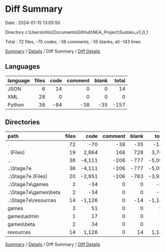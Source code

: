 # Diff Summary

Date : 2024-01-15 13:05:50

Directory c:\\Users\\nhlo\\Documents\\GitHub\\NEA_Project\\Sudoku_v1_0_1

Total : 72 files,  -70 codes, -38 comments, -35 blanks, all -143 lines

[Summary](results.md) / [Details](details.md) / Diff Summary / [Diff Details](diff-details.md)

## Languages
| language | files | code | comment | blank | total |
| :--- | ---: | ---: | ---: | ---: | ---: |
| JSON | 6 | 14 | 0 | 0 | 14 |
| XML | 28 | 0 | 0 | 0 | 0 |
| Python | 38 | -84 | -38 | -35 | -157 |

## Directories
| path | files | code | comment | blank | total |
| :--- | ---: | ---: | ---: | ---: | ---: |
| . | 72 | -70 | -38 | -35 | -143 |
| . (Files) | 19 | 2,864 | 168 | 728 | 3,760 |
| .. | 36 | -4,111 | -206 | -777 | -5,094 |
| ..\\Stage7e | 36 | -4,111 | -206 | -777 | -5,094 |
| ..\\Stage7e (Files) | 20 | -2,951 | -206 | -763 | -3,920 |
| ..\\Stage7e\\games | 2 | -34 | 0 | 0 | -34 |
| ..\\Stage7e\\games\\beta | 2 | -34 | 0 | 0 | -34 |
| ..\\Stage7e\\resources | 14 | -1,126 | 0 | -14 | -1,140 |
| games | 3 | 51 | 0 | 0 | 51 |
| games\\admin | 1 | 17 | 0 | 0 | 17 |
| games\\beta | 2 | 34 | 0 | 0 | 34 |
| resources | 14 | 1,126 | 0 | 14 | 1,140 |

[Summary](results.md) / [Details](details.md) / Diff Summary / [Diff Details](diff-details.md)